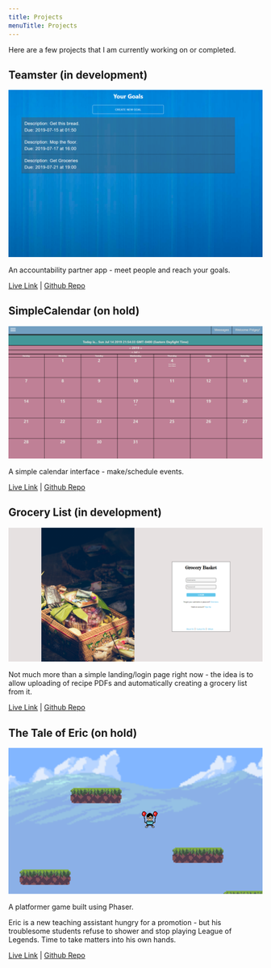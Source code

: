 ```yaml
---
title: Projects
menuTitle: Projects
---
```


Here are a few projects that I am currently working on or completed.

## Teamster (in development)

<a href='https://teamster.jayewe.com' target='_blank'><img src='./teamster.png' alt='Teamster'/></a>

An accountability partner app - meet people and reach your goals.

<a href='https://teamster.jayewe.com' target='_blank'>Live Link</a> | <a href='https://github.com/jwy5140/teamster' target='_blank'>Github Repo</a>


## SimpleCalendar (on hold)

<a href='https://simplecalendar.jayewe.com' target='_blank'><img src='./simple-calendar.png' alt='SimpleCalendar'/></a>

A simple calendar interface - make/schedule events.

<a href='https://simplecalendar.jayewe.com' target='_blank'>Live Link</a> | <a href='https://github.com/jwy5140/Simple-Calendar-App' target='_blank'>Github Repo</a>

## Grocery List (in development)

<a href='https://groceries.jayewe.com' target='_blank'><img src='./groceries.png' alt='Groceries'/></a>

Not much more than a simple landing/login page right now - the idea is to allow uploading of recipe PDFs and automatically creating a grocery list from it.

<a href='https://groceries.jayewe.com' target='_blank'>Live Link</a> | <a href='https://github.com/jwy5140/grocery_list' target='_blank'>Github Repo</a>


## The Tale of Eric (on hold)

<a href='https://tale-of-eric.jayewe.com' target='_blank'><img src='./the-tale-of-eric.png' alt='The Tale of Eric'/></a>

A platformer game built using Phaser.

Eric is a new teaching assistant hungry for a promotion - but his troublesome students refuse to shower and stop playing League of Legends. Time to take matters into his own hands.

<a href='https://tale-of-eric.jayewe.com' target='_blank'>Live Link</a> | <a href='https://github.com/jwy5140/eric_proj' target='_blank'>Github Repo</a>